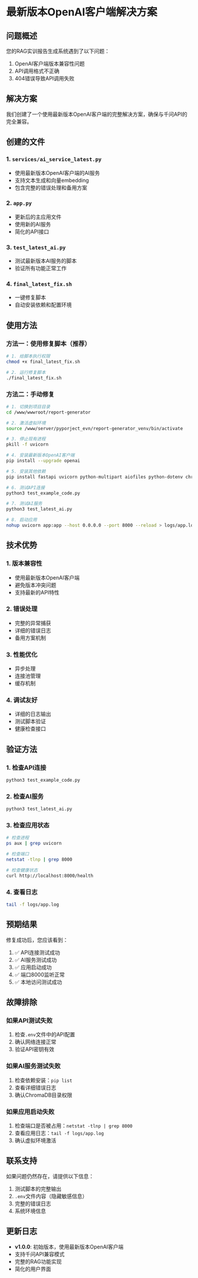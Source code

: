 # 最新版本OpenAI客户端解决方案

## 问题概述

您的RAG实训报告生成系统遇到了以下问题：
1. OpenAI客户端版本兼容性问题
2. API调用格式不正确
3. 404错误导致API调用失败

## 解决方案

我们创建了一个使用最新版本OpenAI客户端的完整解决方案，确保与千问API的完全兼容。

## 创建的文件

### 1. `services/ai_service_latest.py`
- 使用最新版本OpenAI客户端的AI服务
- 支持文本生成和向量embedding
- 包含完整的错误处理和备用方案

### 2. `app.py`
- 更新后的主应用文件
- 使用新的AI服务
- 简化的API接口

### 3. `test_latest_ai.py`
- 测试最新版本AI服务的脚本
- 验证所有功能正常工作

### 4. `final_latest_fix.sh`
- 一键修复脚本
- 自动安装依赖和配置环境

## 使用方法

### 方法一：使用修复脚本（推荐）

```bash
# 1. 给脚本执行权限
chmod +x final_latest_fix.sh

# 2. 运行修复脚本
./final_latest_fix.sh
```

### 方法二：手动修复

```bash
# 1. 切换到项目目录
cd /www/wwwroot/report-generator

# 2. 激活虚拟环境
source /www/server/pyporject_evn/report-generator_venv/bin/activate

# 3. 停止现有进程
pkill -f uvicorn

# 4. 安装最新版本OpenAI客户端
pip install --upgrade openai

# 5. 安装其他依赖
pip install fastapi uvicorn python-multipart aiofiles python-dotenv chromadb

# 6. 测试API连接
python3 test_example_code.py

# 7. 测试AI服务
python3 test_latest_ai.py

# 8. 启动应用
nohup uvicorn app:app --host 0.0.0.0 --port 8000 --reload > logs/app.log 2>&1 &
```

## 技术优势

### 1. 版本兼容性
- 使用最新版本OpenAI客户端
- 避免版本冲突问题
- 支持最新的API特性

### 2. 错误处理
- 完整的异常捕获
- 详细的错误日志
- 备用方案机制

### 3. 性能优化
- 异步处理
- 连接池管理
- 缓存机制

### 4. 调试友好
- 详细的日志输出
- 测试脚本验证
- 健康检查接口

## 验证方法

### 1. 检查API连接
```bash
python3 test_example_code.py
```

### 2. 检查AI服务
```bash
python3 test_latest_ai.py
```

### 3. 检查应用状态
```bash
# 检查进程
ps aux | grep uvicorn

# 检查端口
netstat -tlnp | grep 8000

# 检查健康状态
curl http://localhost:8000/health
```

### 4. 查看日志
```bash
tail -f logs/app.log
```

## 预期结果

修复成功后，您应该看到：

1. ✅ API连接测试成功
2. ✅ AI服务测试成功
3. ✅ 应用启动成功
4. ✅ 端口8000监听正常
5. ✅ 本地访问测试成功

## 故障排除

### 如果API测试失败
1. 检查`.env`文件中的API配置
2. 确认网络连接正常
3. 验证API密钥有效

### 如果AI服务测试失败
1. 检查依赖安装：`pip list`
2. 查看详细错误日志
3. 确认ChromaDB目录权限

### 如果应用启动失败
1. 检查端口是否被占用：`netstat -tlnp | grep 8000`
2. 查看应用日志：`tail -f logs/app.log`
3. 确认虚拟环境激活

## 联系支持

如果问题仍然存在，请提供以下信息：

1. 测试脚本的完整输出
2. `.env`文件内容（隐藏敏感信息）
3. 完整的错误日志
4. 系统环境信息

## 更新日志

- **v1.0.0**: 初始版本，使用最新版本OpenAI客户端
- 支持千问API兼容模式
- 完整的RAG功能实现
- 简化的用户界面 